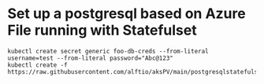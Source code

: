 # Set up a postgresql based on Azure File running with Statefulset

```
kubectl create secret generic foo-db-creds --from-literal username=test --from-literal password="Abc@123"
kubectl create -f https://raw.githubusercontent.com/alftio/aksPV/main/postgresqlstatefulset.yaml 

```
